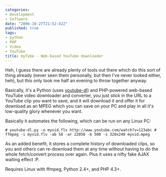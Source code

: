 ```yaml
---
categories:
- Development
- Software
date: "2006-10-27T21:52:42Z"
published: true
tags:
- python
- PHP
- Video
- YouTube
title: myTube - Web-based YouTube downloader
---
```


Heh, I guess there are already plenty of tools out there which do this
sort of thing already (never seen them personally, but then I've never
looked either, heh), but this only took me half an evening to throw
together anyway.

Basically, it's a Python (uses
[youtube-dl](http://www.arrakis.es/~rggi3/youtube-dl/)) and PHP-powered
web-based YouTube video downloader and converter, you just stick in the
URL to a YouTube clip you want to save, and it will download it and
offer it for download as an MPEG which you can save on your PC and play
in all it's low-quality glory whenever you want.

Basically it automates the following, which can be run on any Linux PC:

`# youtube-dl.py -o myvid.flv http://www.youtube.com/watch?v=123abc # ffmpeg -i myvid.flv -ab 56 -ar 22050 -b 500 -s 320x240 myvid.mpeg`

As an added benefit, it stores a complete history of downloaded clips,
so you and others can re-download them at any time without having to do
the whole fetch/convert process over again. Plus it uses a nifty fake
AJAX waiting effect :P.

Requires Linux with ffmpeg, Python 2.4+, and PHP 4.3+.
